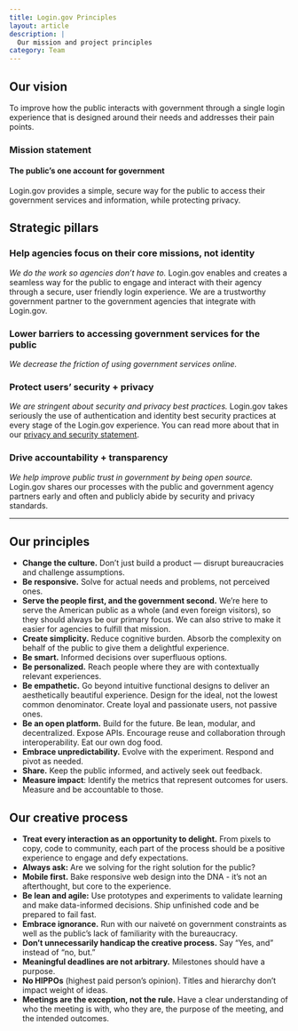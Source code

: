 ```yaml
---
title: Login.gov Principles
layout: article
description: |
  Our mission and project principles
category: Team
---
```


## Our vision
To improve how the public interacts with government through a single login experience that is designed around their needs and addresses their pain points.

### Mission statement

#### The public’s one account for government

Login.gov provides a simple, secure way for the public to access their government services and information, while protecting privacy.

## Strategic pillars

### Help agencies focus on their core missions, not identity
*We do the work so agencies don’t have to.* Login.gov enables and creates a seamless way for the public to engage and interact with their agency through a secure, user friendly login experience. We are a trustworthy government partner to the government agencies that integrate with Login.gov.

### Lower barriers to accessing government services for the public
*We decrease the friction of using government services online.*

### Protect users’ security + privacy
*We are stringent about security and privacy best practices.* Login.gov takes seriously the use of authentication and identity best security practices at every stage of the Login.gov experience. You can read more about that in our [privacy and security statement](https://login.gov/policy/).

### Drive accountability + transparency
*We help improve public trust in government by being open source.* Login.gov shares our processes with the public and government agency partners early and often and publicly abide by security and privacy standards.

<hr>

## Our principles

- **Change the culture.** Don’t just build a product — disrupt bureaucracies and challenge assumptions.
- **Be responsive.** Solve for actual needs and problems, not perceived ones.
- **Serve the people first, and the government second.** We’re here to serve the American public as a whole (and even foreign visitors), so they should always be our primary focus. We can also strive to make it easier for agencies to fulfill that mission.
- **Create simplicity.** Reduce cognitive burden. Absorb the complexity on behalf of the public to give them a delightful experience.
- **Be smart.** Informed decisions over superfluous options.
- **Be personalized.** Reach people where they are with contextually relevant experiences.
- **Be empathetic.** Go beyond intuitive functional designs to deliver an aesthetically beautiful experience. Design for the ideal, not the lowest common denominator. Create loyal and passionate users, not passive ones.
- **Be an open platform.** Build for the future. Be lean, modular, and decentralized. Expose APIs. Encourage reuse and collaboration through interoperability. Eat our own dog food.
- **Embrace unpredictability.** Evolve with the experiment. Respond and pivot as needed.
- **Share.** Keep the public informed, and actively seek out feedback.
- **Measure impact**: Identify the metrics that represent outcomes for users. Measure and be accountable to those.


## Our creative process

- **Treat every interaction as an opportunity to delight.** From pixels to copy, code to community, each part of the process should be a positive experience to engage and defy expectations.
- **Always ask:** Are we solving for the right solution for the public?
- **Mobile first.** Bake responsive web design into the DNA - it’s not an afterthought, but core to the experience.
- **Be lean and agile:** Use prototypes and experiments to validate learning and make data-informed decisions. Ship unfinished code and be prepared to fail fast.
- **Embrace ignorance.** Run with our naiveté on government constraints as well as the public’s lack of familiarity with the bureaucracy.
- **Don’t unnecessarily handicap the creative process.** Say “Yes, and” instead of “no, but.”
- **Meaningful deadlines are not arbitrary.** Milestones should have a purpose.
- **No HIPPOs** (highest paid person’s opinion). Titles and hierarchy don’t impact weight of ideas.
- **Meetings are the exception, not the rule.** Have a clear understanding of who the meeting is with, who they are, the purpose of the meeting, and the intended outcomes.
